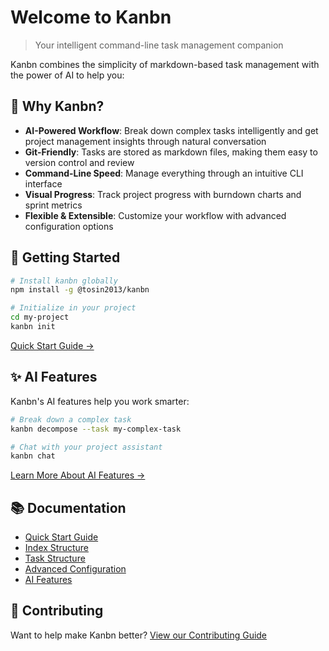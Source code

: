 # Welcome to Kanbn

> Your intelligent command-line task management companion

Kanbn combines the simplicity of markdown-based task management with the power of AI to help you:

## 🎯 Why Kanbn?

- **AI-Powered Workflow**: Break down complex tasks intelligently and get project management insights through natural conversation
- **Git-Friendly**: Tasks are stored as markdown files, making them easy to version control and review
- **Command-Line Speed**: Manage everything through an intuitive CLI interface
- **Visual Progress**: Track project progress with burndown charts and sprint metrics
- **Flexible & Extensible**: Customize your workflow with advanced configuration options

## 🚀 Getting Started

```bash
# Install kanbn globally
npm install -g @tosin2013/kanbn

# Initialize in your project
cd my-project
kanbn init
```

[Quick Start Guide →](quick-start.md)

## ✨ AI Features

Kanbn's AI features help you work smarter:

```bash
# Break down a complex task
kanbn decompose --task my-complex-task

# Chat with your project assistant
kanbn chat
```

[Learn More About AI Features →](ai-features.md)

## 📚 Documentation

- [Quick Start Guide](quick-start.md)
- [Index Structure](index-structure.md)
- [Task Structure](task-structure.md)
- [Advanced Configuration](advanced-configuration.md)
- [AI Features](ai-features.md)

## 🤝 Contributing

Want to help make Kanbn better? [View our Contributing Guide](https://github.com/decision-crafters/kanbn/blob/main/CONTRIBUTING.md)
